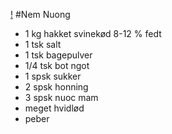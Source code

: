 [!](https://www.wokandkin.com/wp-content/uploads/2020/10/Nem-Nuong-Close-Up-saved-for-web.png)
#Nem Nuong
- 1 kg hakket svinekød 8-12 % fedt
- 1 tsk salt
- 1 tsk bagepulver
- 1/4 tsk bot ngot
- 1 spsk sukker
- 2 spsk honning
- 3 spsk nuoc mam
- meget hvidlød
- peber
